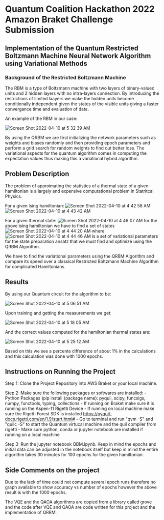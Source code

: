 # Quantum Coalition Hackathon 2022 Amazon Braket Challenge Submission 

## Implementation of the Quantum Restricted Boltzmann Machine Neural Network Algorithm using Variational Methods

### Background of the Restricted Boltzmann Machine 

The RBM is a type of Boltzmann machine with two layers of binary-valued units and 2 hidden layers with no intra-layers connection. By introducing the restrictions of limited laayers we make the hidden units become conditionally independent given the states of the visible units giving a faster convergance time and evaluation of data. 

An example of the RBM in our case:

![Screen Shot 2022-04-10 at 5 32 39 AM](https://user-images.githubusercontent.com/30132476/162618297-e5254fb6-8858-4bdc-87fa-c51878f326db.png)

By using the QRBM we are first initializing the network parameters such as weights and biases randomly and then providing epoch parameters and perform a grid search for random weights to find out better loss. The variational aspects for the quantum algorithm comes in computing the expectation values thus making this a variational hybrid algorithm. 


## Problem Description

The problem of approimating the statistics of a thermal state of a given hamiltonian is a largely and expensive computational problem in Statritcal Physics. 

For a given Ising hamiltonian: ![Screen Shot 2022-04-10 at 4 42 58 AM](https://user-images.githubusercontent.com/30132476/162616395-72185b4f-a1fd-46e5-8665-36631eb8302f.png) ![Screen Shot 2022-04-10 at 4 43 42 AM](https://user-images.githubusercontent.com/30132476/162616421-c2e74594-56b1-4b90-ba1f-bb71995cb223.png)

For a given thermal state: ![Screen Shot 2022-04-10 at 4 46 07 AM](https://user-images.githubusercontent.com/30132476/162616505-2de4c95a-470a-4838-9a50-1808f26d53df.png) for the above ising hamiltonian we have to find a set of states ![Screen Shot 2022-04-10 at 4 44 20 AM](https://user-images.githubusercontent.com/30132476/162616445-5ad822c8-da39-4bbe-9da7-b015d45a0df9.png) where ![Screen Shot 2022-04-10 at 4 44 46 AM](https://user-images.githubusercontent.com/30132476/162616459-8200105b-39ee-4509-b9d4-d2270183a846.png) is a set of variational parameters for the state preparation ansatz that we must find and optimize using the QRBM Algorithm.

We have to find the variational parameters using the QRBM Algorithm and compare its speed over a classical Restricted Boltzmann Machine Algorithm for complicated Hamiltonians.





## Results

By using our Quantum circuit for the algorithm to be: 

![Screen Shot 2022-04-10 at 5 06 51 AM](https://user-images.githubusercontent.com/30132476/162617273-8a303b26-cbc4-45da-9c29-3a9dea7c8aa7.png)


Upon training and getting the measurements we get:

![Screen Shot 2022-04-10 at 5 18 05 AM](https://user-images.githubusercontent.com/30132476/162617700-bfa87583-d91b-4f92-8f6f-722a45e3d9a7.png)


And the correct values computed for the hamiltonian thermal states are:

![Screen Shot 2022-04-10 at 5 25 12 AM](https://user-images.githubusercontent.com/30132476/162618000-27f60b50-72e2-45c0-80bf-38b40c2eec93.png)


Based on this we see a percente difference of about 1% in the calculations and this calculation was done with 1000 epochs.






## Instructions on Running the Project

Step 1: Clone the Project Repository into AWS Braket or your local machine.

Step 2: Make sure the following packages or softwares are installed:
        - Python Packages (pip install {package name}: pyquil, scipy, funcsigs, numpy, functools, typing, collections
        - If running on Braket make sure it is running on the Aspen-11 Rigetti Device
        - If running on local machine make sure the Rigetti Forest SDK is installed https://pyquil-docs.rigetti.com/en/1.9/start.html#
            - Go to terminal and run "qvm -S" and "quilc -S" to start the Quantum virtucal machine and the quil compiler from rigetti 
        - Make sure python, conda or jupyter notebook are installed if running on a local machine
        
Step 3: Run the jupyter notebook QBM.ipynb. Keep in mind the epochs and initial data can be adjusted in the notebook itself but keep in mind the entire algorithm 
        takes 30 minutes for 100 epochs for the given hamiltonian.






## Side Comments on the project

Due to the lack of time could not compute several epoch runs therefore no graph available to show accuracy vs number of epochs however the above result is with the 1000 epochs.

The VQE and the QAOA algorithms are copied from a library called grove and the code after VQE and QAOA are code written for this project and the implementation of QRBM.
